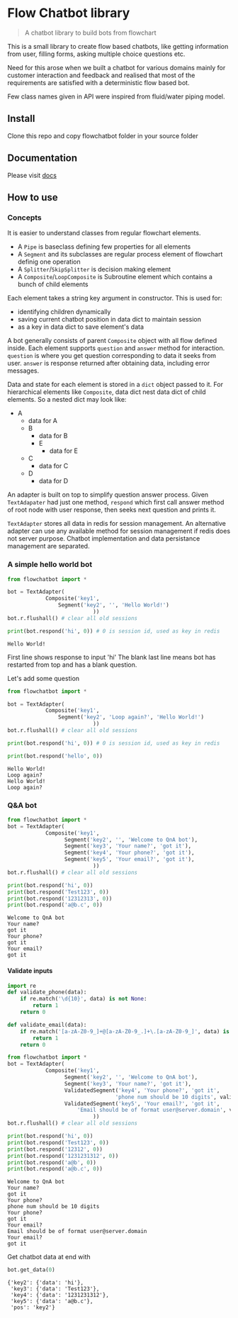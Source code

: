 # Flow Chatbot library
> A chatbot library to build bots from flowchart


This is a small library to create flow based chatbots, like getting information from user, filling forms, asking multiple choice questions etc. 

Need for this arose when we built a chatbot for various domains mainly for customer interaction and feedback and realised that most of the requirements are satisfied with a deterministic flow based bot.

Few class names given in API were inspired from fluid/water piping model.

## Install

Clone this repo and copy flowchatbot folder in your source folder

## Documentation
Please visit [docs](https://kulkarniniraj.github.io/flowchatbot/)

## How to use

### Concepts

It is easier to understand classes from regular flowchart elements. 
- A `Pipe` is baseclass defining few properties for all elements
- A `Segment` and its subclasses are regular process element of flowchart definig one operation
- A `Splitter`/`SkipSplitter` is decision making element
- A `Composite`/`LoopComposite` is Subroutine element which contains a bunch of child elements

Each element takes a string key argument in constructor. This is used for:
- identifying children dynamically
- saving current chatbot position in data dict to maintain session
- as a key in data dict to save element's data

A bot generally consists of parent `Composite` object with all flow defined inside.
Each element supports `question` and `answer` method for interaction. `question` is where you get question corresponding to data it seeks from user. `answer` is response returned after obtaining data, including error messages.

Data and state for each element is stored in a `dict` object passed to it. For hierarchical elements like `Composite`, data dict nest data dict of child elements.
So a nested dict may look like:
- A
    - data for A
    - B
        - data for B
        - E
            - data for E
    - C
        - data for C
    - D
        - data for D

An adapter is built on top to simplify question answer process. Given `TextAdapater` had just one method, `respond` which first call answer method of root node with user response, then seeks next question and prints it.

`TextAdapter` stores all data in redis for session management. An alternative adapter can use any available method for session management if redis does not server purpose. Chatbot implementation and data persistance management are separated.

### A simple hello world bot

```python
from flowchatbot import *

bot = TextAdapter(
            Composite('key1',
                Segment('key2', '', 'Hello World!')
                           ))
bot.r.flushall() # clear all old sessions

print(bot.respond('hi', 0)) # 0 is session id, used as key in redis
```

    Hello World!
    


First line shows response to input 'hi'
The blank last line means bot has restarted from top and has a blank question.

Let's add some question

```python
from flowchatbot import *

bot = TextAdapter(
            Composite('key1',
                Segment('key2', 'Loop again?', 'Hello World!')
                           ))
bot.r.flushall() # clear all old sessions

print(bot.respond('hi', 0)) # 0 is session id, used as key in redis

print(bot.respond('hello', 0))
```

    Hello World!
    Loop again?
    Hello World!
    Loop again?


### Q&A bot

```python
from flowchatbot import *
bot = TextAdapter(
            Composite('key1',
                  Segment('key2', '', 'Welcome to QnA bot'),
                  Segment('key3', 'Your name?', 'got it'),
                  Segment('key4', 'Your phone?', 'got it'),
                  Segment('key5', 'Your email?', 'got it'),
                           ))
bot.r.flushall() # clear all old sessions

print(bot.respond('hi', 0))
print(bot.respond('Test123', 0))
print(bot.respond('12312313', 0))
print(bot.respond('a@b.c', 0))
```

    Welcome to QnA bot
    Your name?
    got it
    Your phone?
    got it
    Your email?
    got it
    


#### Validate inputs

```python
import re
def validate_phone(data):
    if re.match('\d{10}', data) is not None:
        return 1
    return 0

def validate_email(data):
    if re.match('[a-zA-Z0-9_]+@[a-zA-Z0-9_.]+\.[a-zA-Z0-9_]', data) is not None:
        return 1
    return 0

```

```python
from flowchatbot import *
bot = TextAdapter(
            Composite('key1',
                  Segment('key2', '', 'Welcome to QnA bot'),
                  Segment('key3', 'Your name?', 'got it'),
                  ValidatedSegment('key4', 'Your phone?', 'got it',
                                  'phone num should be 10 digits', validate_phone),
                  ValidatedSegment('key5', 'Your email?', 'got it',
                      'Email should be of format user@server.domain', validate_email),
                           ))
bot.r.flushall() # clear all old sessions

print(bot.respond('hi', 0))
print(bot.respond('Test123', 0))
print(bot.respond('12312', 0))
print(bot.respond('1231231312', 0))
print(bot.respond('a@b', 0))
print(bot.respond('a@b.c', 0))
```

    Welcome to QnA bot
    Your name?
    got it
    Your phone?
    phone num should be 10 digits
    Your phone?
    got it
    Your email?
    Email should be of format user@server.domain
    Your email?
    got it
    


Get chatbot data at end with

```python
bot.get_data(0)
```




    {'key2': {'data': 'hi'},
     'key3': {'data': 'Test123'},
     'key4': {'data': '1231231312'},
     'key5': {'data': 'a@b.c'},
     'pos': 'key2'}


